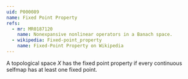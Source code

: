 ```yaml
---
uid: P000089
name: Fixed Point Property
refs:
  - mr: MR0187120
    name: Nonexpansive nonlinear operators in a Banach space.
  - wikipedia: Fixed-point_property
    name: Fixed-Point Property on Wikipedia
---
```

A topological space $X$ has the fixed point property if every continuous selfmap has at least one fixed point.
